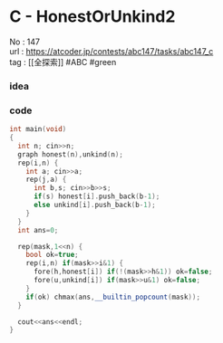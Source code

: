 # C - HonestOrUnkind2

No	: 147  
url	: https://atcoder.jp/contests/abc147/tasks/abc147_c  
tag	: [[全探索]]  #ABC #green

### idea

### code
```cpp
int	main(void)
{
  int n; cin>>n;
  graph honest(n),unkind(n);
  rep(i,n) {
    int a; cin>>a;
    rep(j,a) {
      int b,s; cin>>b>>s;
      if(s) honest[i].push_back(b-1);
      else unkind[i].push_back(b-1);
    }
  }
  int ans=0;

  rep(mask,1<<n) {
    bool ok=true;
    rep(i,n) if(mask>>i&1) {
      fore(h,honest[i]) if(!(mask>>h&1)) ok=false;
      fore(u,unkind[i]) if(mask>>u&1) ok=false;
    }
    if(ok) chmax(ans,__builtin_popcount(mask));
  }

  cout<<ans<<endl;
}
```